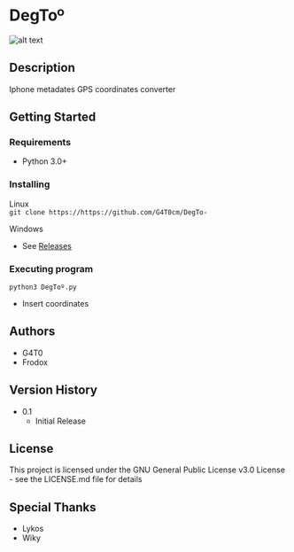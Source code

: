 # DegToº

![alt text](https://i.imgur.com/ta1wSdp.png)

## Description

Iphone metadates GPS coordinates converter

## Getting Started

### Requirements

* Python 3.0+

### Installing

 Linux  
```git clone https://https://github.com/G4T0cm/DegTo-```
  
Windows  
* See [Releases](https://github.com/G4T0cm/DegTo-/releases)

### Executing program

```
python3 DegToº.py
```
* Insert coordinates

## Authors
* G4T0
* Frodox

## Version History
* 0.1
    * Initial Release

## License

This project is licensed under the GNU General Public License v3.0 License - see the LICENSE.md file for details

## Special Thanks
* Lykos
* Wiky

